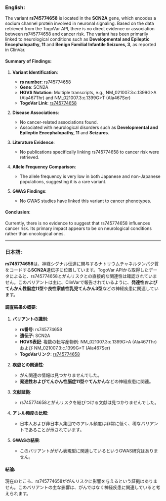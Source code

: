 ### English:
The variant **rs745774658** is located in the **SCN2A** gene, which encodes a sodium channel protein involved in neuronal signaling. Based on the data retrieved from the TogoVar API, there is no direct evidence or association between rs745774658 and cancer risk. The variant has been primarily linked to neurological conditions such as **Developmental and Epileptic Encephalopathy, 11** and **Benign Familial Infantile Seizures, 3**, as reported in ClinVar. 

#### Summary of Findings:
1. **Variant Identification**:
   - **rs number**: rs745774658
   - **Gene**: SCN2A
   - **HGVS Notation**: Multiple transcripts, e.g., NM_021007.3:c.1399G>A (Ala467Thr) and NM_021007.3:c.1399G>T (Ala467Ser)
   - **TogoVar Link**: [rs745774658](https://togovar.org/variant/tgv9339051)

2. **Disease Associations**:
   - No cancer-related associations found.
   - Associated with neurological disorders such as **Developmental and Epileptic Encephalopathy, 11** and **Seizures**.

3. **Literature Evidence**:
   - No publications specifically linking rs745774658 to cancer risk were retrieved.

4. **Allele Frequency Comparison**:
   - The allele frequency is very low in both Japanese and non-Japanese populations, suggesting it is a rare variant.

5. **GWAS Findings**:
   - No GWAS studies have linked this variant to cancer phenotypes.

#### Conclusion:
Currently, there is no evidence to suggest that rs745774658 influences cancer risk. Its primary impact appears to be on neurological conditions rather than oncological ones.

---

### 日本語:
**rs745774658**は、神経シグナル伝達に関与するナトリウムチャネルタンパク質をコードする**SCN2A**遺伝子に位置しています。TogoVar APIから取得したデータによると、rs745774658とがんリスクとの直接的な関連性は確認されていません。このバリアントは主に、ClinVarで報告されているように、**発達性およびてんかん性脳症11型**や**良性家族性乳児てんかん3型**などの神経疾患に関連しています。

#### 調査結果の概要:
1. **バリアントの識別**:
   - **rs番号**: rs745774658
   - **遺伝子**: SCN2A
   - **HGVS表記**: 複数の転写産物例: NM_021007.3:c.1399G>A (Ala467Thr) および NM_021007.3:c.1399G>T (Ala467Ser)
   - **TogoVarリンク**: [rs745774658](https://togovar.org/variant/tgv9339051)

2. **疾患との関連性**:
   - がん関連の情報は見つかりませんでした。
   - **発達性およびてんかん性脳症11型**や**てんかん**などの神経疾患に関連。

3. **文献証拠**:
   - rs745774658とがんリスクを結びつける文献は見つかりませんでした。

4. **アレル頻度の比較**:
   - 日本人および非日本人集団でのアレル頻度は非常に低く、稀なバリアントであることが示されています。

5. **GWASの結果**:
   - このバリアントががん表現型に関連しているというGWAS研究はありません。

#### 結論:
現在のところ、rs745774658ががんリスクに影響を与えるという証拠はありません。このバリアントの主な影響は、がんではなく神経疾患に関連していると考えられます。